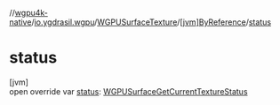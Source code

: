 //[wgpu4k-native](../../../../index.md)/[io.ygdrasil.wgpu](../../index.md)/[WGPUSurfaceTexture](../index.md)/[[jvm]ByReference](index.md)/[status](status.md)

# status

[jvm]\
open override var [status](status.md): [WGPUSurfaceGetCurrentTextureStatus](../../-w-g-p-u-surface-get-current-texture-status/index.md)